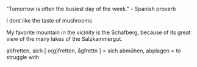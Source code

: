 "Tomorrow is often the busiest day of the week." - Spanish proverb

I dont like the taste of mushrooms

My favorite mountain in the vicinity is the Schafberg, because of its great view of the many lakes of the Salzkammergut.

ạbfretten, sich [ o(g)fretten, ågfrettn ] = sich abmühen, abplagen = to struggle with 
